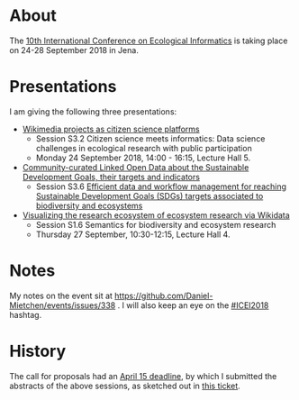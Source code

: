 # About

The [10th International Conference on Ecological Informatics](http://icei2018.uni-jena.de/) is taking place on 24-28 September 2018 in Jena.

# Presentations

I am giving the following three presentations:

* [Wikimedia projects as citizen science platforms](ICEI2018-citizen-science.md)
  - Session S3.2 Citizen science meets informatics: Data science challenges in ecological research with public participation
  - Monday 24 September 2018, 14:00 - 16:15, Lecture Hall 5.
* [Community-curated Linked Open Data about the Sustainable Development Goals, their targets and indicators](ICEI2018-SDGs.md)
  - Session S3.6 [Efficient data and workflow management for reaching Sustainable Development Goals (SDGs) targets associated to biodiversity and ecosystems](https://icei2018.uni-jena.de/session/s3-6-sustain-development-goals-sdg/)
* [Visualizing the research ecosystem of ecosystem research via Wikidata](ICEI2018-research-ecosystem.md)
  - Session S1.6 Semantics for biodiversity and ecosystem research
  - Thursday 27 September, 10:30-12:15, Lecture Hall 4.

# Notes

My notes on the event sit at https://github.com/Daniel-Mietchen/events/issues/338 . I will also keep an eye on the [#ICEI2018](https://twitter.com/search?f=tweets&vertical=default&q=ICEI2018) hashtag.

# History

The call for proposals had an [April 15 deadline](http://icei2018.uni-jena.de/calls/), by which I submitted the abstracts of the above sessions, as sketched out in [this ticket](https://github.com/Daniel-Mietchen/events/issues/339).

